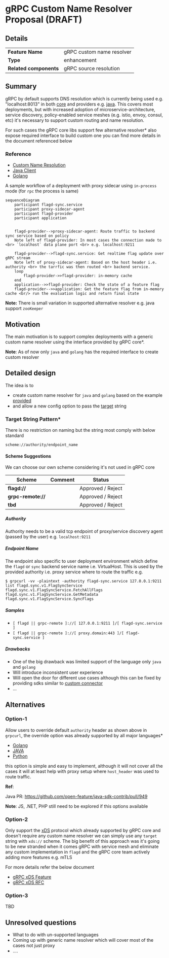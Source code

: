 # gRPC Custom Name Resolver Proposal (DRAFT)

## Details

|                        |                                    |
|------------------------|------------------------------------|
| **Feature Name**       | gRPC custom name resolver          |
| **Type**               | enhancement                        |
| **Related components** | gRPC source resolution             |

## Summary

gRPC by default supports DNS resolution which is currently being used e.g. "localhost:8013" in both
[core](https://github.com/open-feature/flagd/blob/main/core/pkg/sync/grpc/grpc_sync.go#L72-L74) and
providers e.g. [java](https://github.com/open-feature/java-sdk-contrib/blob/main/providers/flagd/src/main/java/dev/openfeature/contrib/providers/flagd/resolver/common/ChannelBuilder.java#L53-L55).
This covers most deployments, but with increased adoption of microservice-architecture, service discovery,
policy-enabled service meshes (e.g. istio, envoy, consul, etc) it's necessary to support custom routing and name resolution.

For such cases the gRPC core libs support few alternative resolver* also expose required interface to build custom one
you can find more details in the document referenced below

### Reference

* [Custom Name Resolution](https://grpc.io/docs/guides/custom-name-resolution/)
* [Java Client](https://grpc.github.io/grpc-java/javadoc/io/grpc/ManagedChannelBuilder.html#forTarget(java.lang.String))
* [Golang](https://pkg.go.dev/google.golang.org/grpc#NewClient)

A sample workflow of a deployment with proxy sidecar using `in-process` mode (for `rpc` the process is same)

```mermaid
sequenceDiagram
    participant flagd-sync.service
    participant proxy-sidecar-agent
    participant flagd-provider
    participant application


    flagd-provider-->proxy-sidecar-agent: Route traffic to backend sync service based on policy
    Note left of flagd-provider: In most cases the connection made to <br> `localhost` data plane port <br> e.g. localhost:9211

    flagd-provider-->flagd-sync.service: Get realtime flag update over gRPC stream
    Note left of proxy-sidecar-agent: Based on the host header i.e. authority <br> the tarrfic was then routed <br> backend service.
    loop
        flagd-provider->>flagd-provider: in-memory cache
    end
    application-->>flagd-provider: Check the state of a feature flag
    flagd-provider-->>application: Get the feature flag from in-memory cache <br/> run the evaluation logic and return final state
```

**Note:** There is small variation in supported alternative resolver e.g. java support `zooKeeper`

## Motivation

The main motivation is to support complex deployments with a generic custom name resolver using the interface
provided by gRPC core*.

**Note**: As of now only `java` and `golang` has the required interface to create custom resolver

## Detailed design

The idea is to

* create custom name resolver for `java` and `golang` based on the example [provided](https://grpc.io/docs/guides/custom-name-resolution/#language-support)
* and allow a new config option to pass the [target](https://grpc.io/docs/guides/custom-name-resolution/#life-of-a-target-string)
string

### Target String Pattern*

There is no restriction on naming but the string most comply with below standard

```text
scheme://authority/endpoint_name
```

#### Scheme Suggestions

We can choose our own scheme considering it's not used in gRPC core

| Scheme             | Comment | Status             |
|--------------------|---------|--------------------|
| **flagd://**       |         | Approved / Reject  |
| **grpc-remote://** |         | Approved / Reject  |
| **tbd**            |         | Approved / Reject  |

##### Authority

Authority needs to be a valid tcp endpoint of proxy/service discovery agent (passed by the user)
e.g. `localhost:9211`

##### Endpoint Name

The endpoint also specific to user deployment environment which define the `flagd` or `sync` backend
service name i.e. VirtualHost. This is used by the provided authority i.e. proxy service where to
route the traffic e.g.

```shell
$ grpcurl -vv -plaintext -authority flagd-sync.service 127.0.0.1:9211 list flagd.sync.v1.FlagSyncService
flagd.sync.v1.FlagSyncService.FetchAllFlags
flagd.sync.v1.FlagSyncService.GetMetadata
flagd.sync.v1.FlagSyncService.SyncFlags
```

##### Samples

* ``[ flagd || grpc-remote ]://[ 127.0.0.1:9211 ]/[ flagd-sync.service ]``
* ``[ flagd || grpc-remote ]://[ proxy.domain:443 ]/[ flagd-sync.service ]``

##### Drawbacks

* One of the big drawback was limited support of the language only `java` and `golang`
* Will introduce inconsistent user experience
* Will open the door for different use cases although this can be fixed by
providing sdks similar to [custom connector](https://github.com/open-feature/java-sdk-contrib/tree/main/providers/flagd#custom-connector)
* ...

## Alternatives

### Option-1

Allow users to override default ``authority`` header as shown above in `grpcurl`, the override option was
already supported by all major languages*

* [Golang](https://pkg.go.dev/google.golang.org/grpc#WithAuthority)
* [JAVA](https://grpc.github.io/grpc-java/javadoc/io/grpc/ForwardingChannelBuilder2.html#overrideAuthority(java.lang.String))
* [Python](https://grpc.github.io/grpc/python/glossary.html#term-channel_arguments)

this option is simple and easy to implement, although it will not cover all the cases it will at least help with proxy
setup where `host_header` was used to route traffic.

**Ref**:

Java PR: <https://github.com/open-feature/java-sdk-contrib/pull/949>

**Note**: JS, .NET, PHP still need to be explored if this options available

### Option-2

Only support the [xDS](https://grpc.io/docs/guides/custom-load-balancing/#service-mesh) protocol which already supported by gRPC core and doesn't require any custom
name resolver we can simply use any `target` string with `xds://` scheme. The big benefit of this approach was
it's going to be new stranded when it comes gRPC with service mesh and eliminate any custom implementation in `flagd`
and the gRPC core team actively adding more features e.g. mTLS

For more details refer the below document

* [gRPC xDS Feature](https://grpc.github.io/grpc/core/md_doc_grpc_xds_features.html)
* [gRPC xDS RFC](https://github.com/grpc/proposal/blob/master/A52-xds-custom-lb-policies.md)

### Option-3

TBD

## Unresolved questions

* What to do with un-supported languages
* Coming up with generic name resolver which will cover most of the cases not just proxy
* ....
